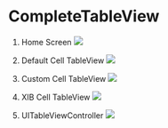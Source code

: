 # CompleteTableView

1. Home Screen
![](https://raw.githubusercontent.com/kumarlav0/CompleteTableView/master/imgDemo/img1.png)


2. Default Cell TableView 
![](https://raw.githubusercontent.com/kumarlav0/CompleteTableView/master/imgDemo/img2.png)


3. Custom Cell TableView 
![](https://raw.githubusercontent.com/kumarlav0/CompleteTableView/master/imgDemo/img3.png)


4. XIB Cell TableView 
![](https://raw.githubusercontent.com/kumarlav0/CompleteTableView/master/imgDemo/img4.png)


5. UITableViewController
![](https://raw.githubusercontent.com/kumarlav0/CompleteTableView/master/imgDemo/img5.png)
